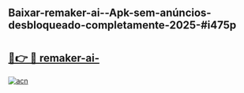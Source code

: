 ## Baixar-remaker-ai--Apk-sem-anúncios-desbloqueado-completamente-2025-#i475p

# <h2><a href="https://ainizakaria.my?title=remaker-ai-&ref=22M">🔗👉 🔴 remaker-ai-</a></h2>

[![acn](https://github.com/user-attachments/assets/0f9c940e-d8b0-45ae-aac7-cd30a18b3e1c)](https://ainizakaria.my?title=remaker-ai-&ref=22M)

